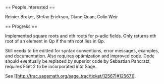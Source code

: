 == People interested ==

Reinier Broker, Stefan Erickson, Diane Quan, Colin Weir

== Progress ==

Implemented square roots and nth roots for p-adic fields.
Only returns nth root of an element in Qp if the nth root lies in Qp.



Still needs to be editted for syntax conventions, error messages, examples, and documentation. 
Also requires optimization and improved code. 
Code should eventually be replaced by superior code by Sebastian Pancratz; requires Flint 2 to be incorporated into Sage.


See [[http://trac.sagemath.org/sage_trac/ticket/12567|#12567]].
